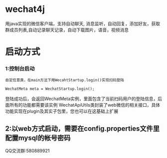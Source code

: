 # wechat4j
用java实现的微信客户端，支持自动聊天, 消息监听，自动回复，添加好友，获取群成员列表,自动记录聊天记录，自动下载图片，语音，视频消息

# 启动方式
###  1:控制台启动
    自定任意类，在main方法下用WecahtStartup.login()实现扫码登陆
```
WechatMeta meta = WechatStartup.login();	
```
登陆成功后，会返回WechatMeta实例，里面包含了当前扫码用户的登陆信息，后面所有的功能都需要该实例
WechatApiUtils类封装了web微信的相关接口，具体功能实现在plugin及其实子包里，您也可以在这基础上扩展


## 2:以web方式启动，需要在config.properties文件里配置mysql的帐号密码



QQ交流群:580889921


